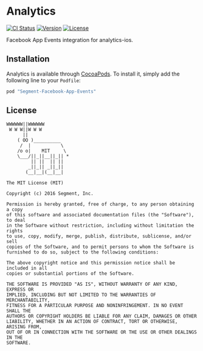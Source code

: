# Analytics

[![CI Status](http://img.shields.io/travis/segment-integrations/analytics-ios-integration-facebook-app-events.svg?style=flat)](https://travis-ci.org/segment-integrations/analytics-ios-integration-facebook-app-events)
[![Version](https://img.shields.io/cocoapods/v/Segment-Facebook-App-Events.svg?style=flat)](http://cocoapods.org/pods/Segment-Facebook-App-Events)
[![License](https://img.shields.io/cocoapods/l/Segment-Facebook-App-Events.svg?style=flat)](http://cocoapods.org/pods/Segment-Facebook-App-Events)

Facebook App Events integration for analytics-ios.

## Installation

Analytics is available through [CocoaPods](http://cocoapods.org). To install
it, simply add the following line to your `Podfile`:

```ruby
pod "Segment-Facebook-App-Events"
```

## License

```
WWWWWW||WWWWWW
 W W W||W W W
      ||
    ( OO )__________
     /  |           \
    /o o|    MIT     \
    \___/||_||__||_|| *
         || ||  || ||
        _||_|| _||_||
       (__|__|(__|__|

The MIT License (MIT)

Copyright (c) 2016 Segment, Inc.

Permission is hereby granted, free of charge, to any person obtaining a copy
of this software and associated documentation files (the "Software"), to deal
in the Software without restriction, including without limitation the rights
to use, copy, modify, merge, publish, distribute, sublicense, and/or sell
copies of the Software, and to permit persons to whom the Software is
furnished to do so, subject to the following conditions:

The above copyright notice and this permission notice shall be included in all
copies or substantial portions of the Software.

THE SOFTWARE IS PROVIDED "AS IS", WITHOUT WARRANTY OF ANY KIND, EXPRESS OR
IMPLIED, INCLUDING BUT NOT LIMITED TO THE WARRANTIES OF MERCHANTABILITY,
FITNESS FOR A PARTICULAR PURPOSE AND NONINFRINGEMENT. IN NO EVENT SHALL THE
AUTHORS OR COPYRIGHT HOLDERS BE LIABLE FOR ANY CLAIM, DAMAGES OR OTHER
LIABILITY, WHETHER IN AN ACTION OF CONTRACT, TORT OR OTHERWISE, ARISING FROM,
OUT OF OR IN CONNECTION WITH THE SOFTWARE OR THE USE OR OTHER DEALINGS IN THE
SOFTWARE.
```
